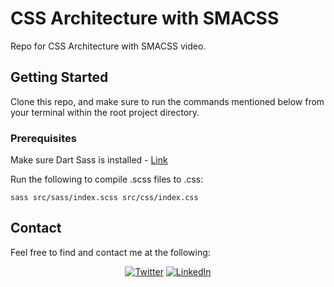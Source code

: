 # CSS Architecture with SMACSS

Repo for CSS Architecture with SMACSS video.

## Getting Started

Clone this repo, and make sure to run the commands mentioned below from your terminal within the root project directory.

### Prerequisites

Make sure Dart Sass is installed - [Link](https://sass-lang.com/install)

Run the following to compile .scss files to .css:

    sass src/sass/index.scss src/css/index.css

## Contact

Feel free to find and contact me at the following:

<div align="center">

[![Twitter](https://img.shields.io/badge/Twitter-%231DA1F2.svg?style=for-the-badge&logo=Twitter&logoColor=white)](https://twitter.com/CMittell)
[![LinkedIn](https://img.shields.io/badge/LinkedIn-%230077B5.svg?style=for-the-badge&logo=linkedin&logoColor=white)](https://www.linkedin.com/in/chris-mittell/)

</div>